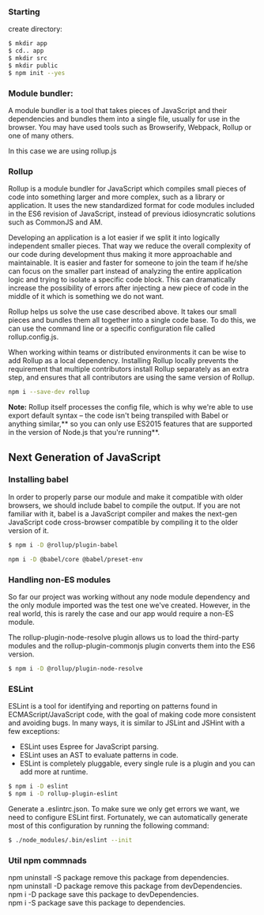 ### Starting
create directory:  

```sh
$ mkdir app  
$ cd.. app  
$ mkdir src  
$ mkdir public  
$ npm init --yes  
```

### Module bundler:  
A module bundler is a tool that takes pieces of JavaScript and their dependencies and bundles them into a single file, usually for use in the browser. You may have used tools such as Browserify, Webpack, Rollup or one of many others.  

In this case we are using rollup.js  

### Rollup
Rollup is a module bundler for JavaScript which compiles small pieces of code into something larger and more complex, such as a library or application. It uses the new standardized format for code modules included in the ES6 revision of JavaScript, instead of previous idiosyncratic solutions such as CommonJS and AM.  

Developing an application is a lot easier if we split it into logically independent smaller pieces. That way we reduce the overall complexity of our code during development thus making it more approachable and maintainable. It is easier and faster for someone to join the team if he/she can focus on the smaller part instead of analyzing the entire application logic and trying to isolate a specific code block. This can dramatically increase the possibility of errors after injecting a new piece of code in the middle of it which is something we do not want.  

Rollup helps us solve the use case described above. It takes our small pieces and bundles them all together into a single code base. To do this, we can use the command line or a specific configuration file called rollup.config.js. 

When working within teams or distributed environments it can be wise to add Rollup as a local dependency. Installing Rollup locally prevents the requirement that multiple contributors install Rollup separately as an extra step, and ensures that all contributors are using the same version of Rollup.

```sh
npm i --save-dev rollup  
```

**Note:** Rollup itself processes the config file, which is why we're able to use export default syntax – the code isn't being transpiled with Babel or anything similar,** so you can only use ES2015 features that are supported in the version of Node.js that you're running**.  

## Next Generation of JavaScript
### Installing babel
In order to properly parse our module and make it compatible with older browsers, we should include babel to compile the output. If you are not familiar with it, babel is a JavaScript compiler and makes the next-gen JavaScript code cross-browser compatible by compiling it to the older version of it.

```sh
$ npm i -D @rollup/plugin-babel
```

```sh
npm i -D @babel/core @babel/preset-env
```

### Handling non-ES modules
So far our project was working without any node module dependency and the only module imported was the test one we've created. However, in the real world, this is rarely the case and our app would require a non-ES module.

The rollup-plugin-node-resolve plugin allows us to load the third-party modules and the rollup-plugin-commonjs plugin converts them into the ES6 version.

```sh
$ npm i -D @rollup/plugin-node-resolve
```

### ESLint
ESLint is a tool for identifying and reporting on patterns found in ECMAScript/JavaScript code, with the goal of making code more consistent and avoiding bugs. In many ways, it is similar to JSLint and JSHint with a few exceptions:  
  - ESLint uses Espree for JavaScript parsing.  
  - ESLint uses an AST to evaluate patterns in code.  
  - ESLint is completely pluggable, every single rule is a plugin and you can add more at runtime.  

```sh
$ npm i -D eslint 
$ npm i -D rollup-plugin-eslint
```
Generate a .eslintrc.json.
To make sure we only get errors we want, we need to configure ESLint first. Fortunately, we can automatically generate most of this configuration by running the following command:

```sh
$ ./node_modules/.bin/eslint --init
```


### Util npm commnads
npm uninstall -S package remove this package from dependencies.  
npm uninstall -D package remove this package from devDependencies.  
npm i -D package save this package to devDependencies.  
npm i -S package save this package to dependencies.  